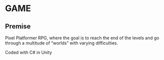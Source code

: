 # GAME
## Premise

Pixel Platformer RPG, where the goal is to reach the end of the levels and go through a multitude of “worlds” with varying difficulties.

Coded with C# in Unity

